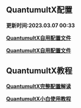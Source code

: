## QuantumultX配置
**更新时间:2023.03.07 00:33**

**[QuantumultX自用配置文件](https://raw.githubusercontent.com/Centralmatrix3/QuantumultX/QuantumultX/QuantumultX.Snippet)**

**[QuantumultX自用配置文件](https://raw.githubusercontent.com/Centralmatrix3/QuantumultX/QuantumultX/QuantumultX.conf)**

## QuantumultX教程

**[QuantumultX完整配置解读](https://raw.githubusercontent.com/KOP-XIAO/QuantumultX/master/QuantumultX_Profiles.conf)**

**[QuantumultX小白使用教程](https://www.notion.so/kopshawn/Quantumult-X-1d32ddc6e61c4892ad2ec5ea47f00917)**
